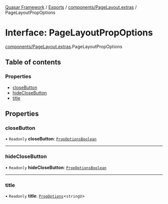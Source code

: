 [Quasar Framework](../index.md) / [Exports](../modules.md) / [components/PageLayout.extras](../modules/components_PageLayout_extras.md) / PageLayoutPropOptions

# Interface: PageLayoutPropOptions

[components/PageLayout.extras](../modules/components_PageLayout_extras.md).PageLayoutPropOptions

## Table of contents

### Properties

- [closeButton](components_PageLayout_extras.PageLayoutPropOptions.md#closebutton)
- [hideCloseButton](components_PageLayout_extras.PageLayoutPropOptions.md#hideclosebutton)
- [title](components_PageLayout_extras.PageLayoutPropOptions.md#title)

## Properties

### closeButton

• `Readonly` **closeButton**: [`PropOptionsBoolean`](../modules/components_api.md#propoptionsboolean)

___

### hideCloseButton

• `Readonly` **hideCloseButton**: [`PropOptionsBoolean`](../modules/components_api.md#propoptionsboolean)

___

### title

• `Readonly` **title**: [`PropOptions`](components_api.PropOptions.md)<`stringU`\>
